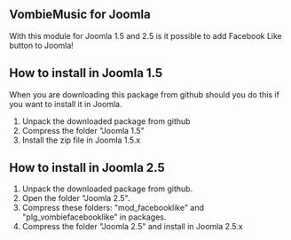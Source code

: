 VombieMusic for Joomla
----

With this module for Joomla 1.5 and 2.5 is it possible to add Facebook Like button to Joomla!

How to install in Joomla 1.5
----
When you are downloading this package from github should you do this if you want to install it in Joomla.

1. Unpack the downloaded package from github
2. Compress the folder "Joomla 1.5"
3. Install the zip file in Joomla 1.5.x

How to install in Joomla 2.5
----

1. Unpack the downloaded package from github.
2. Open the folder "Joomla 2.5".
3. Compress these folders: "mod_facebooklike" and "plg_vombiefacebooklike" in packages.
4. Compress the folder "Joomla 2.5" and install in Joomla 2.5.x